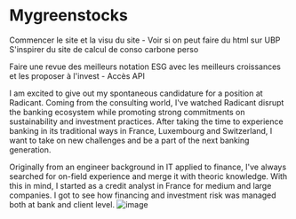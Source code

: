 # Mygreenstocks


Commencer le site et la visu du site - Voir si on peut faire du html sur UBP 
S'inspirer du site de calcul de conso carbone perso 

Faire une revue des meilleurs notation ESG avec les meilleurs croissances et les proposer à l'invest - Accès API 



I am excited to give out my spontaneous candidature for a position at Radicant. Coming from the consulting world, I've watched Radicant disrupt the banking ecosystem while promoting strong commitments on sustainability and investment practices. After taking the time to experience banking in its traditional ways in France, Luxembourg and Switzerland, I want to take on new challenges and be a part of the next banking generation. 

Originally from an engineer background in IT applied to finance, I've always searched for on-field experience and merge it with theoric knowledge. With this in mind, I started as a credit analyst in France for medium and large companies. I got to see how financing and investment risk was managed both at bank and client level. ![image](https://github.com/rletilly/Mygreenstocks/assets/55627422/ad50ef0d-ac58-4c0b-970d-15f0d23c255b)
